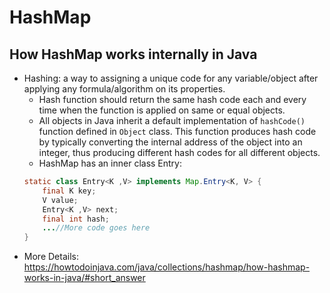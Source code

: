 # HashMap

## How HashMap works internally in Java
- Hashing: a way to assigning a unique code for any variable/object after applying any formula/algorithm on its properties.
  - Hash function should return the same hash code each and every time when the function is applied on same or equal objects.
  - All objects in Java inherit a default implementation of `hashCode()` function defined in `Object` class. This function produces hash code by typically converting the internal address of the object into an integer, thus producing different hash codes for all different objects.
  - HashMap has an inner class Entry:
  ```java
  static class Entry<K ,V> implements Map.Entry<K, V> {
      final K key;
      V value;
      Entry<K ,V> next;
      final int hash;
      ...//More code goes here
  }
  ```
* More Details: https://howtodoinjava.com/java/collections/hashmap/how-hashmap-works-in-java/#short_answer

